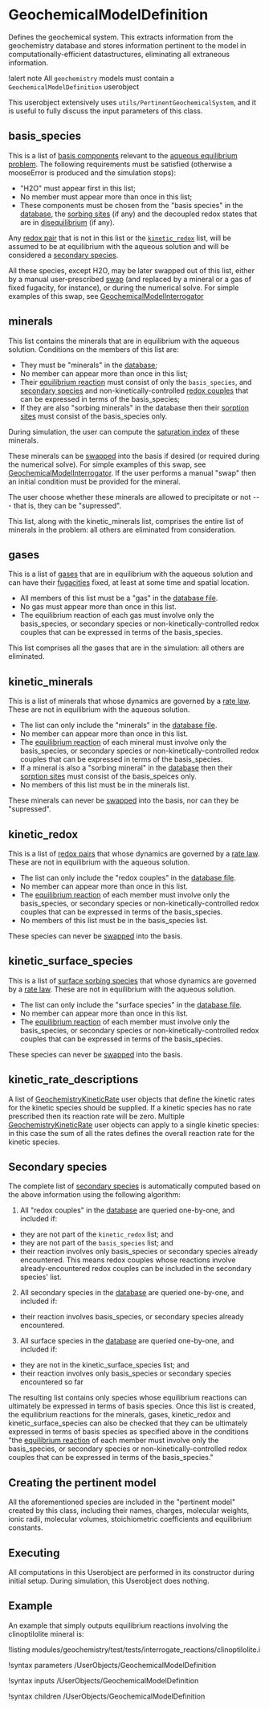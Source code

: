 # GeochemicalModelDefinition

Defines the geochemical system.  This extracts information from the geochemistry database and stores information pertinent to the model in computationally-efficient datastructures, eliminating all extraneous information.

!alert note
All `geochemistry` models must contain a `GeochemicalModelDefinition` userobject

This userobject extensively uses `utils/PertinentGeochemicalSystem`, and it is useful to fully discuss the input parameters of this class.

## basis_species

This is a list of [basis components](basis.md) relevant to the [aqueous equilibrium problem](equilibrium.md).  The following requirements must be satisfied (otherwise a mooseError is produced and the simulation stops):

- "H2O" must appear first in this list;
- No member must appear more than once in this list;
- These components must be chosen from the "basis species" in the [database](geochemistry/database/index.md), the [sorbing sites](equilibrium.md) (if any) and the decoupled redox states that are in [disequilibrium](basis.md) (if any).

Any [redox pair](basis.md) that is not in this list or the [`kinetic_redox`](kinetics.md) list, will be assumed to be at equilibrium with the aqueous solution and will be considered a [secondary species](basis.md).

All these species, except H2O, may be later swapped out of this list, either by a manual user-prescribed [swap](swap.md) (and replaced by a mineral or a gas of fixed fugacity, for instance), or during the numerical solve.  For simple examples of this swap, see [GeochemicalModelInterrogator](GeochemicalModelInterrogator.md)

## minerals

This list contains the minerals that are in equilibrium with the aqueous solution.  Conditions on the members of this list are:

- They must be "minerals" in the [database](geochemistry/database/index.md);
- No member can appear more than once in this list;
- Their [equilibrium reaction](equilibrium.md) must consist of only the `basis_species`, and [secondary species](basis.md) and non-kinetically-controlled [redox couples](basis.md) that can be expressed in terms of the basis_species;
- If they are also "sorbing minerals" in the database then their [sorption sites](equilibrium.md) must consist of the basis_species only.

During simulation, the user can compute the [saturation index](geochemistry_nomenclature.md) of these minerals.

These minerals can be [swapped](swap.md) into the basis if desired (or required during the numerical solve).  For simple examples of this swap, see [GeochemicalModelInterrogator](GeochemicalModelInterrogator.md).  If the user performs a manual "swap" then an initial condition must be provided for the mineral.

The user choose whether these minerals are allowed to precipitate or not --- that is, they can be "supressed".

This list, along with the kinetic_minerals list, comprises the entire list of minerals in the problem: all others are eliminated from consideration.

## gases

This is a list of [gases](basis.md) that are in equilibrium with the aqueous solution and can have
their [fugacities](fugacity.md) fixed, at least at some time and spatial location.

- All members of this list must be a "gas" in the [database file](geochemistry/database/index.md).
- No gas must appear more than once in this list.
- The equilibrium reaction of each gas must involve only the basis_species, or secondary species or non-kinetically-controlled redox couples that can be expressed in terms of the basis_species.

This list comprises all the gases that are in the simulation: all others are eliminated.

## kinetic_minerals

This is a list of minerals that whose dynamics are governed by a [rate law](kinetics.md).  These are not in equilibrium with the aqueous solution.

- The list can only include the "minerals" in the [database file](geochemistry/database/index.md).
- No member can appear more than once in this list.
- The [equilibrium reaction](equilibrium.md) of each mineral must involve only the basis_species, or secondary species or non-kinetically-controlled redox couples that can be expressed in terms of the basis_species.
- If a mineral is also a "sorbing mineral" in the [database](geochemistry/database/index.md) then their [sorption sites](equilibrium.md) must consist of the basis_speices only.
- No members of this list must be in the minerals list.

These minerals can never be [swapped](swap.md) into the basis, nor can they be "supressed".


## kinetic_redox

This is a list of [redox pairs](basis.md) that whose dynamics are governed by a [rate law](kinetics.md).  These are not in equilibrium with the aqueous solution.

- The list can only include the "redox couples" in the [database file](geochemistry/database/index.md).
- No member can appear more than once in this list.
- The [equilibrium reaction](equilibrium.md) of each member must involve only the basis_species, or secondary species or non-kinetically-controlled redox couples that can be expressed in terms of the basis_species.
- No members of this list must be in the basis_species list.

These species can never be [swapped](swap.md) into the basis.

## kinetic_surface_species

This is a list of [surface sorbing species](basis.md) that whose dynamics are governed by a [rate law](kinetics.md).  These are not in equilibrium with the aqueous solution.

- The list can only include the "surface species" in the [database file](geochemistry/database/index.md).
- No member can appear more than once in this list.
- The [equilibrium reaction](equilibrium.md) of each member must involve only the basis_species, or secondary species or non-kinetically-controlled redox couples that can be expressed in terms of the basis_species.

These species can never be [swapped](swap.md) into the basis.

## kinetic_rate_descriptions

A list of [GeochemistryKineticRate](GeochemistryKineticRate.md) user objects that define the kinetic rates for the kinetic species should be supplied.  If a kinetic species has no rate prescribed then its reaction rate will be zero.  Multiple [GeochemistryKineticRate](GeochemistryKineticRate.md) user objects can apply to a single kinetic species: in this case the sum of all the rates defines the overall reaction rate for the kinetic species.

## Secondary species

The complete list of [secondary species](equilibrium.md) is automatically computed based on the above information using the following algorithm:

1. All "redox couples" in the [database](geochemistry/database/index.md) are queried one-by-one, and included if:

- they are not part of the `kinetic_redox` list; and
- they are not part of the `basis_species` list; and
- their reaction involves only basis_species or secondary species already encountered.  This means redox couples whose reactions involve already-encountered redox couples can be included in the secondary species' list.

2. All secondary species in the [database](geochemistry/database/index.md) are queried one-by-one, and included if:

- their reaction involves basis_species, or secondary species already encountered.

3. All surface species in the [database](geochemistry/database/index.md) are queried one-by-one, and included if:

- they are not in the kinetic_surface_species list; and
- their reaction involves only basis_species or secondary species encountered so far

The resulting list contains only species whose equilibrium reactions can ultimately be expressed in terms of basis species.  Once this list is created, the equilibrium reactions for the minerals, gases, kinetic_redox and kinetic_surface_species can also be checked that they can be ultimately expressed in terms of basis species as specified above in the conditions "the [equilibrium reaction](equilibrium.md) of each member must involve only the basis_species, or secondary species or non-kinetically-controlled redox couples that can be expressed in terms of the basis_species."

## Creating the pertinent model

All the aforementioned species are included in the "pertinent model" created by this class, including their names, charges, molecular weights, ionic radii, molecular volumes, stoichiometric coefficients and equilibrium constants.

## Executing

All computations in this Userobject are performed in its constructor during initial setup.  During simulation, this Userobject does nothing.

## Example

An example that simply outputs equilibrium reactions involving the clinoptilolite mineral is:

!listing modules/geochemistry/test/tests/interrogate_reactions/clinoptilolite.i





!syntax parameters /UserObjects/GeochemicalModelDefinition

!syntax inputs /UserObjects/GeochemicalModelDefinition

!syntax children /UserObjects/GeochemicalModelDefinition

